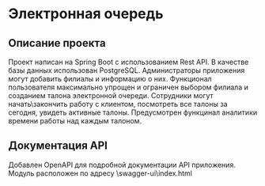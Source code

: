 # Электронная очередь


## Описание проекта
Проект написан на Spring Boot с использованием Rest API. В качестве базы данных использован PostgreSQL. 
Администраторы приложения могут добавить филиалы и информацию о них. Функционал пользователя максимально упрощен и ограничен выбором филиала
и созданием талона электронной очереди. Сотрудники могут начать\закончить работу с клиентом, посмотреть все талоны за сегодня,
увидеть активные талоны. Предусмотрен функцинал аналитики времени работы над каждым талоном.

## Документация API
Добавлен OpenAPI для подробной документации API приложения. Модуль расположен по адресу \swagger-ui\index.html
